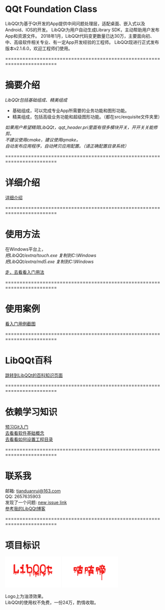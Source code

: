
# QQt Foundation Class  

LibQQt为基于Qt开发的App提供中间问题处理层，适配桌面、嵌入式以及Android、IOS的开发。
LibQQt为用户自动生成Library SDK，主动帮助用户发布App和资源文件。
2018年1月，LibQQt代码变更数量已达30万，主要面向初、中、高级软件相关专业、有一定App开发经验的工程师。
LibQQt现进行正式发布版本v2.1.6.0，欢迎工程师们使用。  


========================================================================  
# 摘要介绍  

*LibQQt包括基础组成、精美组成*
- 基础组成，可以完成专业App所需要的业务功能和图形功能。
- 精美组成，包括高级业务功能和超级图形功能。（都在src/exquisite文件夹里）  

*如果用户希望精简LibQQt，qqt_header.pri里面有很多模块开关，开开关关能修剪。*  
*不建议使用cmake，建议使用qmake。*  
*自动发布应用程序，自动拷贝应用配置。（请正确配置目录系统）*  

========================================================================  
# 详细介绍  


[详细介绍](content.md)  

========================================================================  
# 使用方法  

在Windows平台上，  
*把LibQQt/extra/touch.exe 复制到C:\Windows*   
*把LibQQt/extra/md5.exe 复制到C:\Windows*   

[走，去看看入门用法](usage.md)  

========================================================================  

# 使用案例

[看入门用例截图](screenshot.md)

========================================================================  

# LibQQt百科

[跳转到LibQQt的百科知识页面](wiki/wiki.md "Wiki Page")


========================================================================  

# 依赖学习知识   

[预习Git入门](usage-git.md)  
[去看看软件基础概念](software.md)  
[去看看如何设置工程目录](project.md)  

========================================================================  

# 联系我  

邮箱: tianduanrui@163.com  
QQ: 2657635903  
发现了一个问题: [new issue link](https://gitee.com/drabel/LibQt/issues/new?issue%5Bassignee_id%5D=0&issue%5Bmilestone_id%5D=0)  
[参考我的LibQQt博客](http://blog.csdn.net/Dr_Abel)   

========================================================================  

# 项目标识  

![logo](screenshot/logo2.png "Logo")  ![logo](screenshot/logo2_zh_CN.png "Logo zh_CN")   

Logo上为油漆效果。  
LibQQt的使用权不免费，一份24万，酌情收取。     

